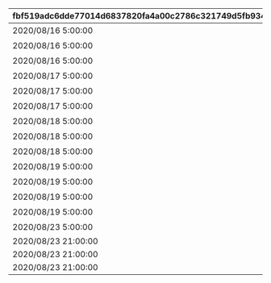|fbf519adc6dde77014d6837820fa4a00c2786c321749d5fb934a9c64d2f8b36e|f3cc29fff225b3b56399ae7cb2e737748b2d60c9c99f7d289ab7244b72cad10d|a0b00f7a8a766849e60de08ef8f3f092dff4329a5ef427654d141e36ff1ea590|523514868e2a31a36ee1151b61c838d058ce99f30f3f57434ebe3b0dd4f85774|079c1358ff97f4ba1ae113684db5a18bbc57556ba64714b0e9d3a01d821d4440|3c473332a842292882e4e021c4c6de2935b5157a3a7f819b4f68a4720096ed7f|7e4b58cc6abed167b9dc230c519d40a63a4e940ab7775d88448a296a4e66e803|c8e6cff34f211f31d81294aa4f767571d3ab0bb63a0cc1a877696256b3a55397|
| --- | --- | --- | --- | --- | --- | --- | --- |
|2020/08/16 5:00:00|どうしてこんな\nことに……？|1|2030/01/01 1:00:00|0|1|0|5023000|
|2020/08/16 5:00:00|ごきげんようが\n言えなくて|2|2030/01/01 1:00:00|0|2|0|5023001|
|2020/08/16 5:00:00|やっちゃった！|3|2030/01/01 1:00:00|0|3|0|5023002|
|2020/08/17 5:00:00|ユニさんは\nこんな人|4|2030/01/01 1:00:00|0|4|0|5023002|
|2020/08/17 5:00:00|クロエさんは\nこんな人|5|2030/01/01 1:00:00|0|5|0|5023002|
|2020/08/17 5:00:00|チエルさんは\nこんな人|6|2030/01/01 1:00:00|0|6|0|5023002|
|2020/08/18 5:00:00|知的な\nユニさん|7|2030/01/01 1:00:00|0|7|0|5023003|
|2020/08/18 5:00:00|優しい\nクロエさん|8|2030/01/01 1:00:00|0|8|0|5023003|
|2020/08/18 5:00:00|憧れの\nチエルさん|9|2030/01/01 1:00:00|0|9|0|5023003|
|2020/08/19 5:00:00|特別講座の\n練習|10|2030/01/01 1:00:00|0|10|0|5023003|
|2020/08/19 5:00:00|いよいよ\n特別講座|11|2030/01/01 1:00:00|0|11|0|5023004|
|2020/08/19 5:00:00|さすがBB団の\n団長さん！|12|2030/01/01 1:00:00|0|12|0|5023005|
|2020/08/19 5:00:00|マンドラゴラで\nパニック|13|2030/01/01 1:00:00|0|13|0|5023006|
|2020/08/23 5:00:00|最終日|14|2030/01/01 1:00:00|0|14|0|5023007|
|2020/08/23 21:00:00||15|2030/01/01 1:00:00|0|0|1|5023000|
|2020/08/23 21:00:00||16|2030/01/01 1:00:00|0|0|1|5023000|
|2020/08/23 21:00:00||17|2030/01/01 1:00:00|0|0|1|5023000|
